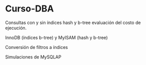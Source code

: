 # Curso-DBA
Consultas con y sin índices hash y b-tree evaluación del costo de ejecución.

InnoDB (índices b-tree)
y MyISAM (hash y b-tree)

Conversión de filtros a índices

Simulaciones de MySQLAP